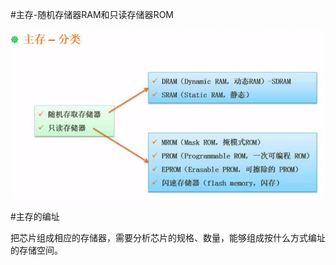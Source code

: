 #主存-随机存储器RAM和只读存储器ROM

![](/imgs/1.2.13-1主存分类.png)

#主存的编址

把芯片组成相应的存储器，需要分析芯片的规格、数量，能够组成按什么方式编址的存储空间。

